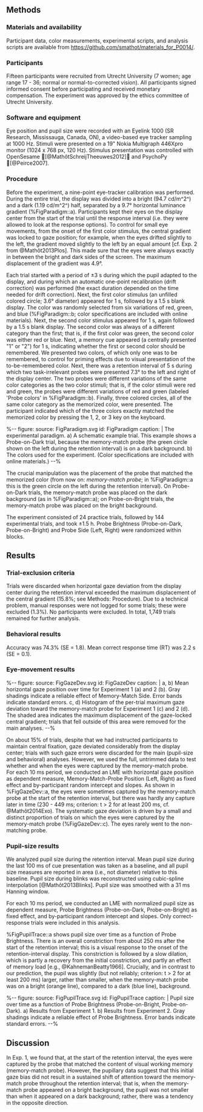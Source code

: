 ## Methods

### Materials and availability

Participant data, color measurements, experimental scripts, and analysis scripts are available from <https://github.com/smathot/materials_for_P0014/>.

### Participants

Fifteen participants were recruited from Utrecht University (7 women; age range 17 - 36; normal or normal-to-corrected vision). All participants signed informed consent before participating and received monetary compensation. The experiment was approved by the ethics committee of Utrecht University.

### Software and equipment

Eye position and pupil size were recorded with an Eyelink 1000 (SR Research, Mississauga, Canada, ON), a video-based eye tracker sampling at 1000 Hz. Stimuli were presented on a 19" Nokia Multigraph 446Xpro monitor (1024 x 768 px, 120 Hz). Stimulus presentation was controlled with OpenSesame [@MathôtSchreijTheeuwes2012] and PsychoPy [@Peirce2007].

### Procedure

Before the experiment, a nine-point eye-tracker calibration was performed. During the entire trial, the display was divided into a bright (94.7 cd/m^2^) and a dark (1.19 cd/m^2^) half, separated by a 9.7° horizontal luminance gradient (%FigParadigm::a). Participants kept their eyes on the display center from the start of the trial until the response interval (i.e. they were allowed to look at the response options). To control for small eye movements, from the onset of the first color stimulus, the central gradient was locked to gaze position; for example, when the eyes drifted slightly to the left, the gradient moved slightly to the left by an equal amount [cf. Exp. 2 from @Mathôt2013Plos]. This made sure that the eyes were always exactly in between the bright and dark sides of the screen. The maximum displacement of the gradient was 4.9°.

Each trial started with a period of ±3 s during which the pupil adapted to the display, and during which an automatic one-point recalibration (drift correction) was performed (the exact duration depended on the time needed for drift correction). Next, the first color stimulus (an unfilled colored circle; 3.6° diameter) appeared for 1 s, followed by a 1.5 s blank display. The color was randomly selected from six variations of red, green, and blue (%FigParadigm::b; color specifications are included with online materials). Next, the second color stimulus appeared for 1 s, again followed by a 1.5 s blank display. The second color was always of a different category than the first; that is, if the first color was green, the second color was either red or blue. Next, a memory cue appeared (a centrally presented "1" or "2") for 1 s, indicating whether the first or second color should be remembered. We presented two colors, of which only one was to be remembered, to control for priming effects due to visual presentation of the to-be-remembered color. Next, there was a retention interval of 5 s during which two task-irrelevant probes were presented 7.3° to the left and right of the display center. The two probes were different variations of the same color categories as the two color stimuli; that is, if the color stimuli were red and green, the probes were different variations of red and green (labeled 'Probe colors' in %FigParadigm::b). Finally, three colored circles, all of the same color category as the memorized color, were presented. The participant indicated which of the three colors exactly matched the memorized color by pressing the 1, 2, or 3 key on the keyboard.

%--
figure:
 source: FigParadigm.svg
 id: FigParadigm
 caption: |
  The experimental paradigm. a) A schematic example trial. This example shows a Probe-on-Dark trial, because the memory-match probe (the green circle shown on the left during the retention interval) is on a dark background. b) The colors used for the experiment. (Color specifications are included with online materials.)
--%

The crucial manipulation was the placement of the probe that matched the memorized color (from now on: *memory-match probe*; in %FigParadigm::a this is the green circle on the left during the retention interval). On Probe-on-Dark trials, the memory-match probe was placed on the dark background (as in %FigParadigm::a); on Probe-on-Bright trials, the memory-match probe was placed on the bright background.

The experiment consisted of 24 practice trials, followed by 144 experimental trials, and took ±1.5 h. Probe Brightness (Probe-on-Dark, Probe-on-Bright) and Probe Side (Left, Right) were randomized within blocks.

## Results

### Trial-exclusion criteria

Trials were discarded when horizontal gaze deviation from the display center during the retention interval exceeded the maximum displacement of the central gradient (15.8%; see Methods: Procedure). Due to a technical problem, manual responses were not logged for some trials; these were excluded (1.3%). No participants were excluded. In total, 1,749 trials remained for further analysis.

### Behavioral results

Accuracy was 74.3% (SE = 1.8). Mean correct response time (RT) was 2.2 s (SE = 0.1).

### Eye-movement results

%--
figure:
 source: FigGazeDev.svg
 id: FigGazeDev
 caption: |
  a, b) Mean horizontal gaze position over time for Experiment 1 (a) and 2 (b). Gray shadings indicate a reliable effect of Memory-Match Side. Error bands indicate standard errors. c, d) Histogram of the per-trial maximum gaze deviation toward the memory-match probe for Experiment 1 (c) and 2 (d). The shaded area indicates the maximum displacement of the gaze-locked central gradient; trials that fell outside of this area were removed for the main analyses.
--%

On about 15% of trials, despite that we had instructed participants to maintain central fixation, gaze deviated considerably from the display center; trials with such gaze errors were discarded for the main (pupil-size and behavioral) analyses. However, we used the full, untrimmed data to test whether and when the eyes were captured by the memory-match probe. For each 10 ms period, we conducted an LME with horizontal gaze position as dependent measure, Memory-Match-Probe Position (Left, Right) as fixed effect and by-participant random intercept and slopes. As shown in %FigGazeDev::a, the eyes were sometimes captured by the memory-match probe at the start of the retention interval, but there was hardly any capture later in time (230 - 449 ms; criterion: t > 2 for at least 200 ms, cf. @Mathôt2014Exo). The systematic gaze deviation is driven by a small and distinct proportion of trials on which the eyes were captured by the memory-match probe (%FigGazeDev::c). The eyes rarely went to the non-matching probe.

### Pupil-size results

We analyzed pupil size during the retention interval. Mean pupil size during the last 100 ms of cue presentation was taken as a baseline, and all pupil size measures are reported in area (i.e., not diameter) relative to this baseline. Pupil size during blinks was reconstructed using cubic-spline interpolation [@Mathôt2013Blinks]. Pupil size was smoothed with a 31 ms Hanning window.

For each 10 ms period, we conducted an LME with normalized pupil size as dependent measure, Probe Brightness (Probe-on-Dark, Probe-on-Bright) as fixed effect, and by-participant random intercept and slopes. Only correct-response trials were included in this analysis.

%FigPupilTrace::a shows pupil size over time as a function of Probe Brightness. There is an overall constriction from about 250 ms after the start of the retention interval; this is a visual response to the onset of the retention-interval display. This constriction is followed by a slow dilation, which is partly a recovery from the initial constriction, and partly an effect of memory load [e.g., @KahnemanBeatty1966]. Crucially, and in contrast to our prediction, the pupil was slightly (but not reliably; criterion: t > 2 for at least 200 ms) larger, rather than smaller, when the memory-match probe was on a bright (orange line), compared to a dark (blue line), background.

%--
figure:
 source: FigPupilTrace.svg
 id: FigPupilTrace
 caption: |
  Pupil size over time as a function of Probe Brightness (Probe-on-Bright, Probe-on-Dark). a) Results from Experiment 1. b) Results from Experiment 2. Gray shadings indicate a reliable effect of Probe Brightness. Error bands indicate standard errors.
--%

## Discussion

In Exp. 1, we found that, at the start of the retention interval, the eyes were captured by the probe that matched the content of visual working memory (memory-match probe). However, the pupillary data suggest that this initial gaze bias did not result in a sustained shift of attention toward the memory-match probe throughout the retention interval; that is, when the memory-match probe appeared on a bright background, the pupil was not smaller than when it appeared on a dark background; rather, there was a tendency in the opposite direction.
